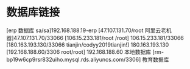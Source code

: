# 数据库链接
[erp 数据库 sa/sa]192.168.188.19-erp
[47.107.131.70/root 阿里云老机器]47.107.131.70/33066
[106.15.233.181/root /root] 106.15.233.181/33066 
[180.163.193.130/33066 tianjin/codyy2019tianjin!] 180.163.193.130
[192.168.188.60/3306 root/root] 192.168.188.60 本地数据库
[rm-bp19w6cp9rsr832uiho.mysql.rds.aliyuncs.com/3306] 教育数据库
